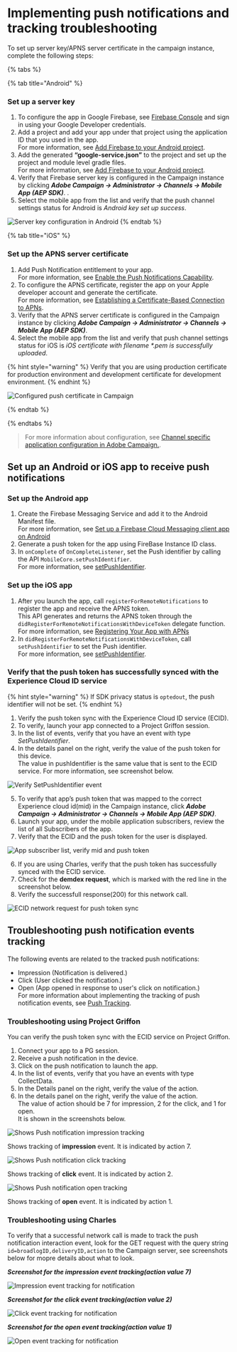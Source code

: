 # Implementing push notifications and tracking troubleshooting
                         
To set up server key/APNS server certificate in the campaign instance, complete the following steps:  

{% tabs %}

{% tab title="Android" %}
### Set up a server key

   1. To configure the app in Google Firebase, see [Firebase Console](https://console.firebase.google.com/) and sign in using your Google Developer credentials. 
   2. Add a project and add your app under that project using the application ID that you used in the app.  
   For more information, see [Add Firebase to your Android project](https://firebase.google.com/docs/android/setup#console).
   3. Add the generated **“google-service.json”** to the project and set up the project and module level gradle files.  
   For more information, see [Add Firebase to your Android project](https://firebase.google.com/docs/android/setup#console).
   4. Verify that Firebase server key is configured in the Campaign instance by clicking **_Adobe Campaign -> Administrator -> Channels -> Mobile App (AEP SDK)_**.    .
   5. Select the mobile app from the list and verify that the push channel settings status for Android is _Android key set up success_.  
   
   ![Server key configuration in Android](../../.gitbook/assets/android_server_key.png "Server key configuration in Android.")
{% endtab %}

{% tab title="iOS" %}

### Set up the APNS server certificate

   1. Add Push Notification entitlement to your app.  
   For more information, see [Enable the Push Notifications Capability](https://developer.apple.com/documentation/usernotifications/registering_your_app_with_apns?language=objc).
   2. To configure the APNS certificate, register the app on your Apple developer account and generate the certificate.  
   For more information, see [Establishing a Certificate-Based Connection to APNs](https://developer.apple.com/documentation/usernotifications/setting_up_a_remote_notification_server/establishing_a_certificate-based_connection_to_apns?language=objc).
   3. Verify that the APNS server certificate is configured in the Campaign instance by clicking **_Adobe Campaign -> Administrator -> Channels -> Mobile App (AEP SDK)_**.    
   4. Select the mobile app from the list and verify that push channel settings status for iOS is _iOS certificate with filename *.pem is successfully uploaded_.  
   
 {% hint style="warning" %}
 Verify that you are using production certificate for production environment and development certificate for development environment.
 {% endhint %}
   
   ![Configured push certificate in Campaign](../../.gitbook/assets/campaign_ios_cert_configured.png "Configured push certificate in Campaign.")
   
{% endtab %}

{% endtabs %}
   
> For more information about configuration, see [Channel specific application configuration in Adobe Campaign.](https://helpx.adobe.com/campaign/kb/configuring-app-sdk.html#ChannelspecificapplicationconfigurationinAdobeCampaign).  
  
## Set up an Android or iOS app to receive push notifications  

### Set up the Android app  

   1. Create the Firebase Messaging Service and add it to the Android Manifest file.  
   For more information, see [Set up a Firebase Cloud Messaging client app on Android](https://firebase.google.com/docs/cloud-messaging/android/client)
   2. Generate a push token for the app using FireBase Instance ID class.  
   3. In `onComplete` of `OnCompleteListener`, set the Push identifier by calling the API `MobileCore.setPushIdentifier`.  
   For more information, see [setPushIdentifier](https://aep-sdks.gitbook.io/docs/using-mobile-extensions/adobe-analytics-mobile-services#set-up-push-messaging).   
   

### Set up the iOS app  
  
  1. After you launch the app, call `registerForRemoteNotifications` to register the app and receive the APNS token.  
  This API generates and returns the APNS token through the `didRegisterForRemoteNotificationsWithDeviceToken` delegate function.  
  For more information, see [Registering Your App with APNs](https://developer.apple.com/documentation/usernotifications/registering_your_app_with_apns?language=objc)
  2. In `didRegisterForRemoteNotificationsWithDeviceToken`, call `setPushIdentifier` to set the Push identifier.  
  For more information, see [setPushIdentifier](https://aep-sdks.gitbook.io/docs/using-mobile-extensions/adobe-analytics-mobile-services#set-up-push-messaging).
 
### Verify that the push token has successfully synced with the Experience Cloud ID service

{% hint style="warning" %}
If SDK privacy status is `optedout`, the push identifier will not be set.
{% endhint %}

   1. Verify the push token sync with the Experience Cloud ID service (ECID).  
   2. To verify, launch your app connected to a Project Griffon session.   
   3. In the list of events, verify that you have an event with type _SetPushIdentifier_.
   4. In the details panel on the right, verify the value of the push token for this device.  
      The value in pushIdentifier is the same value that is sent to the ECID service. For more information, see screenshot   below.  
      
![Verify SetPushIdentifier event](../../.gitbook/assets/push_token_to_identity.png "Verify SetPushIdentifier event.")

   5. To verify that app’s push token that was mapped to the correct Experience cloud id(mid) in the Campaign instance, click  **_Adobe Campaign -> Administrator -> Channels -> Mobile App (AEP SDK)_**.  
   6. Launch your app, under the mobile application subscribers, review the list of all Subscribers of the app.  
   7. Verify that the ECID and the push token for the user is displayed.  
   
   ![App subscriber list, verify mid and push token](../../.gitbook/assets/campaign_app_subscriber_list.png "App subscriber list, verify mid and push token.")  
   
   6. If you are using Charles, verify that the push token has successfully synced with the ECID service.  
   7. Check for the **demdex request**, which is marked with the red line in the screenshot below.  
   8. Verify the successfull response(200) for this network call.       
 
 ![ECID network request for push token sync](../../.gitbook/assets/push_identifier.png "ECID network request for push token sync.")
 
 
 ## Troubleshooting push notification events tracking  

The following events are related to the tracked push notifications:
  * Impression (Notification is delivered.)
  * Click (User clicked the notification.)
  * Open (App opened in response to user's click on notification.)  
  For more information about implementing the tracking of push notification events, see [Push Tracking](https://helpx.adobe.com/campaign/kb/push-tracking.html).  
  
###  Troubleshooting using Project Griffon  

  You can verify the push token sync with the ECID service on Project Griffon.  
  
  1. Connect your app to a PG session.  
  2. Receive a push notification in the device.  
  3. Click on the push notification to launch the app.
  4. In the list of events, verify that you have an events with type CollectData.  
  5. In the Details panel on the right, verify the value of the action.  
  6. In the details panel on the right, verify the value of the action.  
  The value of action should be 7 for impression, 2 for the click, and 1 for open.  
  It is shown in the screenshots below.  
  
   ![Shows Push notification impression tracking](../../.gitbook/assets/push_tracking_impression.png "Shows Push notification impression tracking.")
   
   Shows tracking of **impression** event. It is indicated by action 7.
   
   ![Shows Push notification click tracking](../../.gitbook/assets/push_tracking_click.png "Shows Push notification click tracking.")
   
   Shows tracking of **click** event. It is indicated by action 2.
   
   ![Shows Push notification open tracking](../../.gitbook/assets/push_tracking_open.png "Shows Push notification open tracking.")
   
   Shows tracking of **open** event. It is indicated by action 1.
  
  
###  Troubleshooting using Charles  

To verify that a successful network call is made to track the push notification interaction event, look for the GET request with the query string `id=broadlogID,deliveryID,action` to the Campaign server, see screenshots below for mopre details about what to look.  

**_Screenshot for the impression event tracking(action value 7)_**

![Impression event tracking for notification](../../.gitbook/assets/tracking_impression.png "Impression event tracking for notification.")

**_Screenshot for the click event tracking(action value 2)_**

![Click event tracking for notification](../../.gitbook/assets/tracking_click.png "Click event tracking for notification.")

_**Screenshot for the open event tracking(action value 1)**_

![Open event tracking for notification](../../.gitbook/assets/tracking_open.png "Open event tracking for notification.")


